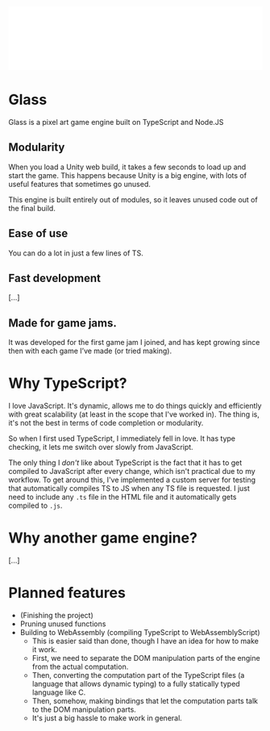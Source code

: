 ![Banner](banner.png)

# Glass
Glass is a pixel art game engine built on TypeScript and Node.JS

## Modularity
When you load a Unity web build, it takes a few seconds to load up and start the game. This happens because Unity is a big engine, with lots of useful features that sometimes go unused.

This engine is built entirely out of modules, so it leaves unused code out of the final build.

## Ease of use
You can do a lot in just a few lines of TS. 

## Fast development
[...]

## Made for game jams.
It was developed for the first game jam I joined, and has kept growing since then with each game I’ve made (or tried making).

# Why TypeScript?
I love JavaScript. It's dynamic, allows me to do things quickly and efficiently with great scalability (at least in the scope that I've worked in). The thing is, it's not the best in terms of code completion or modularity.

So when I first used TypeScript, I immediately fell in love. It has type checking, it lets me switch over slowly from JavaScript.

The only thing I _don't_ like about TypeScript is the fact that it has to get compiled to JavaScript after every change, which isn't practical due to my workflow. To get around this, I've implemented a custom server for testing that automatically compiles TS to JS when any TS file is requested. I just need to include any `.ts` file in the HTML file and it automatically gets compiled to `.js`.

# Why another game engine?
[...]

# Planned features
 - (Finishing the project)
 - Pruning unused functions
 - Building to WebAssembly (compiling TypeScript to WebAssemblyScript)
	 - This is easier said than done, though I have an idea for how to make it work.
	 - First, we need to separate the DOM manipulation parts of the engine from the actual computation.
	 - Then, converting the computation part of the TypeScript files (a language that allows dynamic typing) to a fully statically typed language like C.
	 - Then, somehow, making bindings that let the computation parts talk to the DOM manipulation parts.
	 - It's just a big hassle to make work in general.
